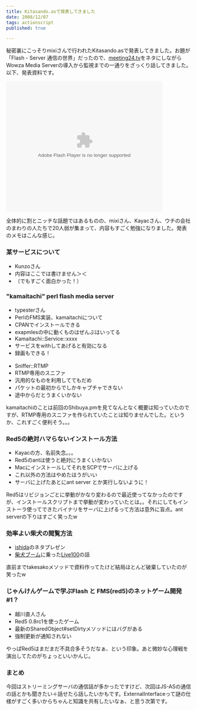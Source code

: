 ```yaml
---
title: Kitasando.asで発表してきました
date: 2008/12/07
tags: actionscript
published: true

---
```


<p>秘密裏にこっそりmixiさんで行われたKitasando.asで発表してきました。お題が「Flash - Server 通信の世界」だったので、<a href="http://meeting24.tv">meeting24.tv</a>をネタにしながらWowza Media Serverの導入から監視までの一通りをざっくり話してきました。以下、発表資料です。</p>

<div style="width:425px;text-align:left" id="__ss_824463"><object style="margin:0px" width="425" height="355"><param name="movie" value="http://static.slideshare.net/swf/ssplayer2.swf?doc=20081206wowza-1228581289347870-9&rel=0&stripped_title=kitasandoas20081206wowzamediaserver-presentation" /><param name="allowFullScreen" value="true"/><param name="allowScriptAccess" value="always"/><embed src="http://static.slideshare.net/swf/ssplayer2.swf?doc=20081206wowza-1228581289347870-9&rel=0&stripped_title=kitasandoas20081206wowzamediaserver-presentation" type="application/x-shockwave-flash" allowscriptaccess="always" allowfullscreen="true" width="425" height="355"></embed></object></div>



<p>全体的に割とニッチな話題ではあるものの、mixiさん、Kayacさん、ウチの会社のまわりの人たちで20人弱が集まって、内容もすごく勉強になりました。発表のメモはこんな感じ。</p>



<h3>某サービスについて</h3>
<p><ul>
<li>Kunzoさん</li>
<li>内容はここでは書けません＞＜</li>
<li>（でもすごく面白かった！）</li>
</ul></p>

<h3>"kamaitachi" perl flash media server</h3>
<p><ul>
<li>typesterさん</li>
<li>PerlのFMS実装、kamaitachiについて</li>
<li>CPANでインストールできる</li>
<li>exapmlesの中に動くものはぜんぶはいってる</li>
<li>Kamaitachi::Service::xxxx</li>
<li>サービスをwithしてあげると有効になる</li>
<li>録画もできる！</li>
<br />
<li>Sniffer::RTMP</li>
<li>RTMP専用のスニファ</li>
<li>汎用的なものを利用しててもだめ</li>	
<li>パケットの最初からでしかキャプチャできない</li>
<li>途中からだとうまくいかない</li>
</ul></p>

<p>kamaitachiのことは前回のShibuya.pmを見てなんとなく概要は知っていたのですが、RTMP専用のスニファを作られていたことは知りませんでした。というか、これすごく便利そう。。。</p>

<h3>Red5の絶対ハマらないインストール方法</h3>
<ul>
<li>Kayacの方、名前失念。。。</li>
<li>Red5のantは使うと絶対にうまくいかない</li>
<li>MacにインストールしてそれをSCPでサーバに上げる</li>
<li>これ以外の方法はやめたほうがいい</li>
<li>サーバに上げたあとにant server とか実行しないように！</li>
</ul>
</p>

<p>Red5はリビジョンごとに挙動がかなり変わるので最近使ってなかったのですが、インストールスクリプトまで挙動が変わっていたとは。。それにしてもインストーラ使ってできたバイナリをサーバに上げるって方法は意外に盲点。ant serverの下りはすごく笑ったw</p>

<h3>効率よい柴犬の閲覧方法</h3>
<p><ul>
<li><a href="http://twitter.com/ishida">ishida</a>のネタプレゼン</li>
<li><a href="http://www.google.co.jp/search?q=%E6%9F%B4%E7%8A%AC%E3%80%80Ustream&lr=lang_ja&ie=utf-8&oe=utf-8&aq=t&rls=org.mozilla:ja-JP-mac:official&client=firefox-a">柴犬ブーム</a>に乗った<a href="http://live.utagoe.com/">Live100</a>の話</li>
</ul></p>
<p>直前までtakesakoメソッドで資料作ってたけど結局ほとんど破棄していたのが笑ったw</p>

<h3>じゃんけんゲームで学ぶFlash と FMS(red5)のネットゲーム開発　#1？</h3>
<p><ul>
<li>越川直人さん</li>
<li>Red5 0.8rc1を使ったゲーム</li>
<li>最新のSharedObject#setDirtyメソッドにはバグがある</li>
<li>強制更新が通知されない</li>
</ul></p>
<p>やっぱRed5はまだまだ不具合多そうだなぁ、という印象。あと微妙な心理戦を演出してたのがちょっといいかんじ。</p>

<h3>まとめ</h3>
<p>今回はストリーミングサーバの通信話が多かったですけど、次回はJS-ASの通信の話とかも聞きたい＋話せたら話したいかもです。ExternalInterfaceって謎の仕様がすごく多いからちゃんと知識を共有したいなぁ、と思う次第です。</p>


